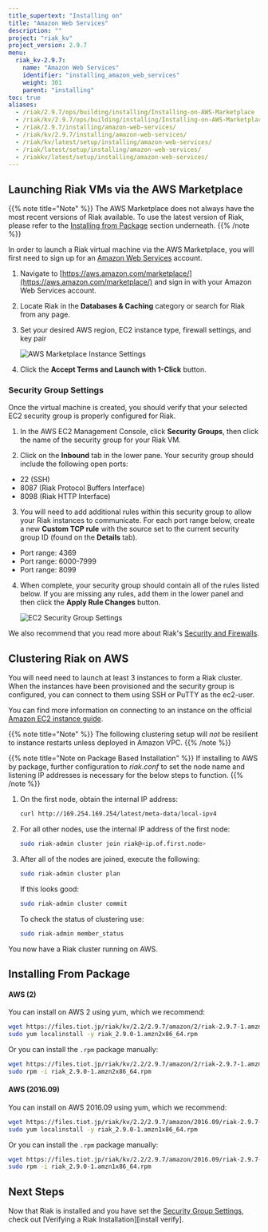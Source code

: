 ```yaml
---
title_supertext: "Installing on"
title: "Amazon Web Services"
description: ""
project: "riak_kv"
project_version: 2.9.7
menu:
  riak_kv-2.9.7:
    name: "Amazon Web Services"
    identifier: "installing_amazon_web_services"
    weight: 301
    parent: "installing"
toc: true
aliases:
  - /riak/2.9.7/ops/building/installing/Installing-on-AWS-Marketplace
  - /riak/kv/2.9.7/ops/building/installing/Installing-on-AWS-Marketplace
  - /riak/2.9.7/installing/amazon-web-services/
  - /riak/kv/2.9.7/installing/amazon-web-services/
  - /riak/kv/latest/setup/installing/amazon-web-services/
  - /riak/latest/setup/installing/amazon-web-services/
  - /riakkv/latest/setup/installing/amazon-web-services/
---
```




## Launching Riak VMs via the AWS Marketplace

{{% note title="Note" %}}
The AWS Marketplace does not always have the most recent versions of Riak available. To use the latest version of Riak, please refer to the [Installing from Package](#installing-from-package) section underneath.
{{% /note %}}

In order to launch a Riak virtual machine via the AWS Marketplace, you will first need to sign up for an [Amazon Web Services](http://aws.amazon.com) account.

1. Navigate to [https://aws.amazon.com/marketplace/](https://aws.amazon.com/marketplace/) and sign in with your Amazon Web Services account.

2. Locate Riak in the **Databases & Caching** category or search for Riak from any page.

3. Set your desired AWS region, EC2 instance type, firewall settings, and key pair

    ![AWS Marketplace Instance Settings]({{<baseurl>}}images/aws-marketplace-settings.png)

4. Click the **Accept Terms and Launch with 1-Click** button.

### Security Group Settings

Once the virtual machine is created, you should verify that your selected EC2 security group is properly configured for Riak.

1. In the AWS EC2 Management Console, click **Security Groups**, then click the name of the security group for your Riak VM.

2. Click on the **Inbound** tab in the lower pane.  Your security group should include the following open ports:

  * 22 (SSH)
  * 8087 (Riak Protocol Buffers Interface)
  * 8098 (Riak HTTP Interface)

3. You will need to add additional rules within this security group to allow your Riak instances to communicate.  For each port range below, create a new **Custom TCP rule** with the source set to the current security group ID (found on the **Details** tab).

  * Port range: 4369
  * Port range: 6000-7999
  * Port range: 8099

4. When complete, your security group should contain all of the rules listed below. If you are missing any rules, add them in the lower panel and then click the **Apply Rule Changes** button.

    ![EC2 Security Group Settings]({{<baseurl>}}images/aws-marketplace-security-group.png)

We also recommend that you read more about Riak's [Security and Firewalls]({{<baseurl>}}riak/kv/2.9.7/using/security/).

## Clustering Riak on AWS

You will need need to launch at least 3 instances to form a Riak cluster.  When the instances have been provisioned and the security group is configured, you can connect to them using SSH or PuTTY as the ec2-user.

You can find more information on connecting to an instance on the official [Amazon EC2 instance guide](http://docs.amazonwebservices.com/AWSEC2/latest/UserGuide/AccessingInstances.html).

{{% note title="Note" %}}
The following clustering setup will _not_ be resilient to instance restarts
unless deployed in Amazon VPC.
{{% /note %}}

{{% note title="Note on Package Based Installation" %}}
 If installing to AWS by package, further configuration to _riak.conf_ to set the node name and listening IP addresses is necessary for the below steps to function.
{{% /note %}}

1. On the first node, obtain the internal IP address:

    ```bash
    curl http://169.254.169.254/latest/meta-data/local-ipv4
    ```

2. For all other nodes, use the internal IP address of the first node:

    ```bash
    sudo riak-admin cluster join riak@<ip.of.first.node>
    ```

3. After all of the nodes are joined, execute the following:

    ```bash
    sudo riak-admin cluster plan
    ```

    If this looks good:

    ```bash
    sudo riak-admin cluster commit
    ```

    To check the status of clustering use:

    ```bash
    sudo riak-admin member_status
    ```

You now have a Riak cluster running on AWS.


## Installing From Package

#### AWS (2)

You can install on AWS 2 using yum, which we recommend:

```bash
wget https://files.tiot.jp/riak/kv/2.2/2.9.7/amazon/2/riak-2.9.7-1.amzn2x86_64.rpm
sudo yum localinstall -y riak_2.9.0-1.amzn2x86_64.rpm
```

Or you can install the `.rpm` package manually:

```bash
wget https://files.tiot.jp/riak/kv/2.2/2.9.7/amazon/2/riak-2.9.7-1.amzn2x86_64.rpm
sudo rpm -i riak_2.9.0-1.amzn2x86_64.rpm
```


#### AWS (2016.09)

You can install on AWS 2016.09 using yum, which we recommend:

```bash
wget https://files.tiot.jp/riak/kv/2.2/2.9.7/amazon/2016.09/riak-2.9.7-1.amzn1x86_64.rpm
sudo yum localinstall -y riak_2.9.0-1.amzn1x86_64.rpm
```

Or you can install the `.rpm` package manually:

```bash
wget https://files.tiot.jp/riak/kv/2.2/2.9.7/amazon/2016.09/riak-2.9.7-1.amzn1x86_64.rpm
sudo rpm -i riak_2.9.0-1.amzn1x86_64.rpm
```
## Next Steps

Now that Riak is installed and you have set the [Security Group Settings](#security-group-settings), check out [Verifying a Riak Installation][install verify].



